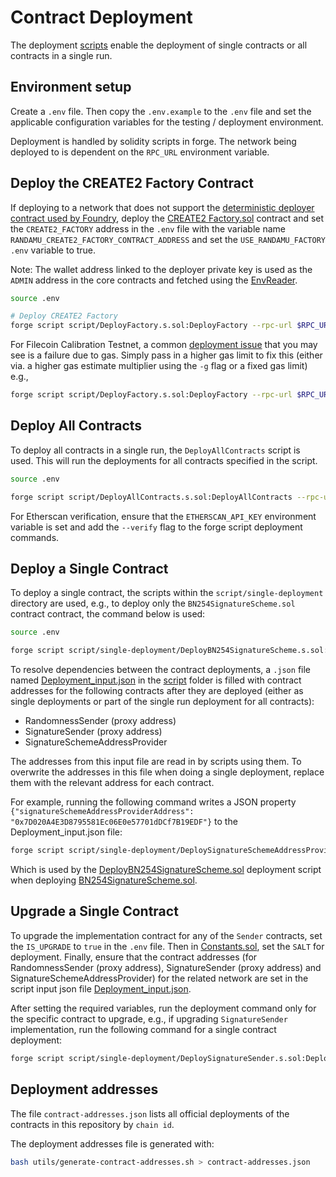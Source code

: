 # Contract Deployment

The deployment [scripts](script) enable the deployment of single contracts or all contracts in a single run.

## Environment setup

Create a `.env` file. Then copy the `.env.example` to the `.env` file and set the applicable configuration variables for the testing / deployment environment.

Deployment is handled by solidity scripts in forge. The network being deployed to is dependent on the `RPC_URL` environment variable.

## Deploy the CREATE2 Factory Contract

If deploying to a network that does not support the [deterministic deployer contract used by Foundry](https://book.getfoundry.sh/guides/deterministic-deployments-using-create2), deploy the [CREATE2 Factory.sol](src/factory/Factory.sol) contract and set the `CREATE2_FACTORY` address in the `.env` file with the variable name `RANDAMU_CREATE2_FACTORY_CONTRACT_ADDRESS` and set the `USE_RANDAMU_FACTORY` `.env` variable to true. 

Note: The wallet address linked to the deployer private key is used as the `ADMIN` address in the core contracts and fetched using the [EnvReader](script/utils/EnvReader.sol).


```sh
source .env

# Deploy CREATE2 Factory
forge script script/DeployFactory.s.sol:DeployFactory --rpc-url $RPC_URL --private-key $PRIVATE_KEY --broadcast --slow
```

For Filecoin Calibration Testnet, a common [deployment issue](https://github.com/filecoin-project/fevm-foundry-kit) that you may see is a failure due to gas. Simply pass in a higher gas limit to fix this (either via. a higher gas estimate multiplier using the `-g` flag or a fixed gas limit) e.g.,

```sh
forge script script/DeployFactory.s.sol:DeployFactory --rpc-url $RPC_URL --private-key $PRIVATE_KEY --broadcast --slow -g 10000
```

## Deploy All Contracts

To deploy all contracts in a single run, the `DeployAllContracts` script is used. This will run the deployments for all contracts specified in the script.
```sh
source .env

forge script script/DeployAllContracts.s.sol:DeployAllContracts --rpc-url $RPC_URL --private-key $PRIVATE_KEY --broadcast --slow
```

For Etherscan verification, ensure that the `ETHERSCAN_API_KEY` environment variable is set and add the `--verify` flag to the forge script deployment commands.

## Deploy a Single Contract

To deploy a single contract, the scripts within the `script/single-deployment` directory are used, e.g., to deploy only the `BN254SignatureScheme.sol` contract contract, the command below is used:

```sh
source .env

forge script script/single-deployment/DeployBN254SignatureScheme.s.sol:DeployBN254SignatureScheme --rpc-url $RPC_URL --private-key $PRIVATE_KEY --broadcast --slow
```

To resolve dependencies between the contract deployments, a `.json` file named [Deployment_input.json](script/json/Deployment_input.json) in the [script](script) folder is filled with contract addresses for the following contracts after they are deployed (either as single deployments or part of the single run deployment for all contracts):
* RandomnessSender (proxy address)
* SignatureSender (proxy address)
* SignatureSchemeAddressProvider

The addresses from this input file are read in by scripts using them. To overwrite the addresses in this file when doing a single deployment, replace them with the relevant address for each contract.

For example, running the following command writes a JSON property `{"signatureSchemeAddressProviderAddress": "0x7D020A4E3D8795581Ec06E0e57701dDCf7B19EDF"}` to the Deployment_input.json file:

```bash
forge script script/single-deployment/DeploySignatureSchemeAddressProvider.s.sol:DeploySignatureSchemeAddressProvider --rpc-url $RPC_URL --private-key $PRIVATE_KEY --broadcast --slow
```

Which is used by the [DeployBN254SignatureScheme.sol](script/single-deployment/DeployBN254SignatureScheme.s.sol) deployment script when deploying [BN254SignatureScheme.sol](src/signature-schemes/BN254SignatureScheme.sol).


## Upgrade a Single Contract

To upgrade the implementation contract for any of the `Sender` contracts, set the `IS_UPGRADE` to `true` in the `.env` file. Then in [Constants.sol](script/libraries/Constants.sol), set the `SALT` for deployment. Finally, ensure that the contract addresses (for RandomnessSender (proxy address), SignatureSender (proxy address) and SignatureSchemeAddressProvider) for the related network are set in the script input json file [Deployment_input.json](json/Deployment_input.json). 

After setting the required variables, run the deployment command only for the specific contract to upgrade, e.g., if upgrading `SignatureSender` implementation, run the following command for a single contract deployment:

```bash
forge script script/single-deployment/DeploySignatureSender.s.sol:DeploySignatureSender --rpc-url $RPC_URL --private-key $PRIVATE_KEY --broadcast --slow
```


## Deployment addresses

The file `contract-addresses.json` lists all official deployments of the contracts in this repository by `chain id`.

The deployment addresses file is generated with:

```sh
bash utils/generate-contract-addresses.sh > contract-addresses.json
```